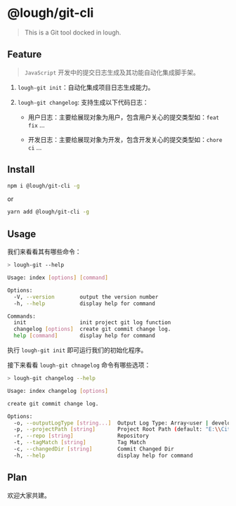 # @lough/git-cli

> This is a Git tool docked in lough.

## Feature

> `JavaScript` 开发中的提交日志生成及其功能自动化集成脚手架。

1. `lough-git init`：自动化集成项目日志生成能力。

2. `lough-git changelog`: 支持生成以下代码日志：

   - 用户日志：主要给展现对象为用户，包含用户关心的提交类型如：`feat` `fix` ...

   - 开发日志：主要给展现对象为开发，包含开发关心的提交类型如：`chore` `ci` ...



## Install

```bash
npm i @lough/git-cli -g
```

or

```bash
yarn add @lough/git-cli -g
```



## Usage

我们来看看其有哪些命令：

```bash
> lough-git --help

Usage: index [options] [command]

Options:
  -V, --version        output the version number
  -h, --help           display help for command

Commands:
  init                 init project git log function
  changelog [options]  create git commit change log.
  help [command]       display help for command
```

执行 `lough-git init` 即可运行我们的初始化程序。

接下来看看 `lough-git chnagelog` 命令有哪些选项：

```bash
> lough-git changelog --help

Usage: index changelog [options]

create git commit change log.

Options:
  -o, --outputLogType [string...]  Output Log Type: Array<user | develop> (default: ["user","develop"])
  -p, --projectPath [string]       Project Root Path (default: "E:\\City\\lough\\lough-git")
  -r, --repo [string]              Repository
  -t, --tagMatch [string]          Tag Match
  -c, --changedDir [string]        Commit Changed Dir
  -h, --help                       display help for command
```



## Plan

欢迎大家共建。
